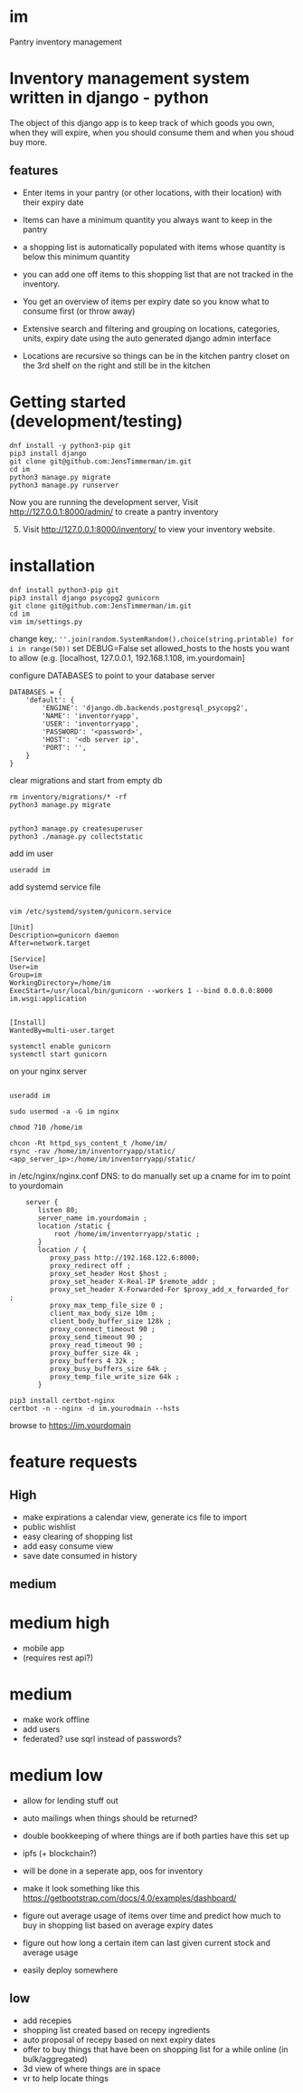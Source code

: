 # im
Pantry inventory management

# Inventory management system written in django - python
The object of this django app is to keep track of which goods you own, when they will expire, when you should consume them and when you shoud buy more.

## features
- Enter items in your pantry (or other locations, with their location) with their expiry date
- Items can have a minimum quantity you always want to keep in the pantry
 - a shopping list is automatically populated with items whose quantity is below this minimum quantity
  - you can add one off items to this shopping list that are not tracked in the inventory.
- You get an overview of items per expiry date so you know what to consume first (or throw away)

- Extensive search and filtering and grouping on locations, categories, units, expiry date using the auto generated django admin
  interface
- Locations are recursive so things can be in the kitchen pantry closet on the 3rd shelf on the right and still be in
  the kitchen

# Getting started (development/testing)
```
dnf install -y python3-pip git
pip3 install django
git clone git@github.com:JensTimmerman/im.git
cd im
python3 manage.py migrate
python3 manage.py runserver
````



Now you are running the development server, Visit http://127.0.0.1:8000/admin/
   to create a pantry inventory

5. Visit http://127.0.0.1:8000/inventory/ to view your inventory website.


# installation
```
dnf install python3-pip git
pip3 install django psycopg2 gunicorn
git clone git@github.com:JensTimmerman/im.git
cd im
vim im/settings.py
```
change key,: `''.join(random.SystemRandom().choice(string.printable) for i in range(50))`
set DEBUG=False
set allowed_hosts to the hosts you want to allow (e.g. [localhost, 127.0.0.1, 192.168.1.108, im.yourdomain] 

configure DATABASES to point to your database server
```
DATABASES = { 
    'default': {
        'ENGINE': 'django.db.backends.postgresql_psycopg2',
        'NAME': 'inventorryapp',
        'USER': 'inventorryapp',
        'PASSWORD': '<password>',
        'HOST': '<db server ip',
        'PORT': '', 
    }   
}
```

clear migrations and start from empty db
```
rm inventory/migrations/* -rf 
python3 manage.py migrate


python3 manage.py createsuperuser
python3 ./manage.py collectstatic
```
add im user
```
useradd im
```
add systemd service file
```

vim /etc/systemd/system/gunicorn.service

[Unit]
Description=gunicorn daemon
After=network.target

[Service]
User=im
Group=im
WorkingDirectory=/home/im
ExecStart=/usr/local/bin/gunicorn --workers 1 --bind 0.0.0.0:8000 im.wsgi:application


[Install]
WantedBy=multi-user.target

```

```
systemctl enable gunicorn
systemctl start gunicorn
```


on your nginx server
```

useradd im

sudo usermod -a -G im nginx

chmod 710 /home/im

chcon -Rt httpd_sys_content_t /home/im/
rsync -rav /home/im/inventorryapp/static/  <app_server_ip>:/home/im/inventorryapp/static/

```
in /etc/nginx/nginx.conf
DNS: to do manually set up a cname for im to point to yourdomain 
```
    server {
       listen 80;
       server_name im.yourdomain ;
       location /static {
           root /home/im/inventorryapp/static ;
       }
       location / {
          proxy_pass http://192.168.122.6:8000;
          proxy_redirect off ;
          proxy_set_header Host $host ;
          proxy_set_header X-Real-IP $remote_addr ;
          proxy_set_header X-Forwarded-For $proxy_add_x_forwarded_for ;
          proxy_max_temp_file_size 0 ;
          client_max_body_size 10m ;
          client_body_buffer_size 128k ;
          proxy_connect_timeout 90 ;
          proxy_send_timeout 90 ;
          proxy_read_timeout 90 ;
          proxy_buffer_size 4k ;
          proxy_buffers 4 32k ;
          proxy_busy_buffers_size 64k ;
          proxy_temp_file_write_size 64k ;
       }
```
```
pip3 install certbot-nginx
certbot -n --nginx -d im.yourodmain --hsts
```

browse to https://im.yourdomain


# feature requests
## High
- make expirations a calendar view, generate ics file to import
- public wishlist
- easy clearing of shopping list
- add easy consume view
 - save date consumed in history

## medium
# medium high
- mobile app
 - (requires rest api?)

# medium
- make work offline
- add users
 - federated? use sqrl instead of passwords?

# medium low
- allow for lending stuff out
 - auto mailings when things should be returned?
 - double bookkeeping of where things are if both parties have this set up
  - ipfs (+ blockchain?)
   - will be done in a seperate app, oos for inventory

- make it look something like this https://getbootstrap.com/docs/4.0/examples/dashboard/


- figure out average usage of items over time and predict how much to buy in shopping list based on average expiry
  dates
- figure out how long a certain item can last given current stock and average usage

- easily deploy somewhere

## low
- add recepies
- shopping list created based on recepy ingredients
- auto proposal of recepy based on next expiry dates
- offer to buy things that have been on shopping list for a while online (in bulk/aggregated)
- 3d view of where things are in space
- vr to help locate things
